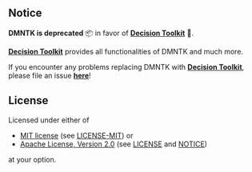[mit-url]: https://opensource.org/licenses/MIT
[mit-license-url]: https://github.com/dmntk/dmntk.rs/blob/main/LICENSE-MIT
[apache-url]: https://www.apache.org/licenses/LICENSE-2.0
[apache-license-url]: https://github.com/dmntk/dmntk.rs/blob/main/LICENSE
[apache-notice-url]: https://github.com/dmntk/dmntk.rs/blob/main/NOTICE

## Notice

**DMNTK is deprecated** 📦 in favor of **[Decision Toolkit](https://github.com/DecisionToolkit)** 🚀.

**[Decision Toolkit](https://github.com/DecisionToolkit)** provides all functionalities of DMNTK and much more.

If you encounter any problems replacing DMNTK with **[Decision Toolkit](https://github.com/DecisionToolkit)**,
please file an issue **[here](https://github.com/DecisionToolkit/dsntk-rs/issues)**!

## License

Licensed under either of

- [MIT license][mit-url] (see [LICENSE-MIT][mit-license-url]) or
- [Apache License, Version 2.0][apache-url] (see [LICENSE][apache-license-url] and [NOTICE][apache-notice-url])

at your option.
